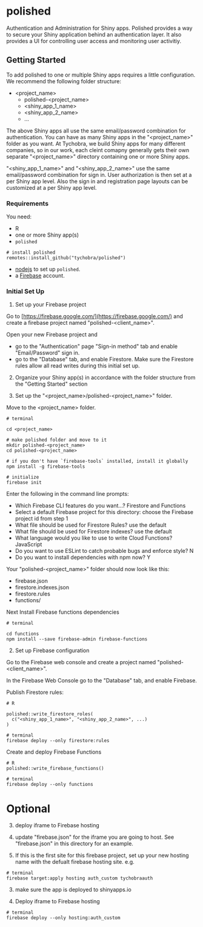 # polished

Authentication and Administration for Shiny apps.  Polished provides a way to secure your Shiny application behind an authentication layer.  It also provides a UI for controlling user access and monitoring user activitiy. 

## Getting Started

To add polished to one or multiple Shiny apps requires a little configuration.  We recommend the following folder structure:

- <project_name>
   - polished-<project_name>
   - <shiny_app_1_name>
   - <shiny_app_2_name>
   - ...

The above Shiny apps all use the same email/password combination for authentication.  You can have as many Shiny apps in the "<project_name>" folder as you want.  At Tychobra, we build Shiny apps for many different companies, so in our work, each cleint comapny generally gets their own separate "<project_name>" directory containing one or more Shiny apps.  

"<shiny_app_1_name>" and "<shiny_app_2_name>" use the same email/password combination for sign in.  User authorization is then set at a per Shiny app level.  Also the sign in and registration page layouts can be customized at a per Shiny app level. 

### Requirements

You need:

- R
- one or more Shiny app(s)
- `polished`

```
# install polished
remotes::install_github("tychobra/polished")
```

- [nodejs](https://nodejs.org/en/) to set up `polished`.
- a [Firebase](https://firebase.google.com/) account.

### Initial Set Up

1. Set up your Firebase project

Go to [https://firebase.google.com/](https://firebase.google.com/) and create a firebase project named "polished-<client_name>".

Open your new Firebase project and
 - go to the "Authentication" page "Sign-in method" tab and enable "Email/Password" sign in.
 - go to the "Database" tab, and enable Firestore.  Make sure the Firestore rules allow all read writes during this initial set up.

2. Organize your Shiny app(s) in accordance with the folder structure from the "Getting Started" section

3. Set up the "<project_name>/polished-<project_name>" folder.

Move to the <project_name> folder.

```
# terminal

cd <project_name>

# make polished folder and move to it
mkdir polished-<project_name> 
cd polished-<project_name>

# if you don't have `firebase-tools` installed, install it globally
npm install -g firebase-tools

# initialize 
firebase init
```

Enter the following in the command line prompts:
 - Which Firebase CLI features do you want...? Firestore and Functions
 - Select a default Firebase project for this directory: choose the Firebase project id from step 1
 - What file should be used for Firestore Rules? use the default
 - What file should be used for Firestore indexes? use the default
 - What language would you like to use to write Cloud Functions? JavaScript
 - Do you want to use ESLint to catch probable bugs and enforce style? N
 - Do you want to install dependencies with npm now? Y

Your "polished-<project_name>" folder should now look like this:
 - firebase.json
 - firestore.indexes.json
 - firestore.rules
 - functions/
 
Next Install Firebase functions dependencies 

```
# terminal

cd functions
npm install --save firebase-admin firebase-functions
```



2. Set up Firebase configuration 

Go to the Firebase web console and create a project named "polished-<client_name>".

In the Firebase Web Console go to the "Database" tab, and enable Firebase.


Publish Firestore rules:

```
# R

polished::write_firestore_roles(
  c("<shiny_app_1_name>", "<shiny_app_2_name>", ...)
)
```

```
# terminal
firebase deploy --only firestore:rules
```

Create and deploy Firebase Functions

```
# R
polished::write_firebase_functions()
```

```
# terminal
firebase deploy --only functions
```



# Optional

3. deploy iframe to Firebase hosting

1. update "firebase.json" for the iframe you are going to host.  See "firebase.json" in this
directory for an example. 
2. If this is the first site for this firebase project, set up your new hosting name with the
defualt firebase hosting site.  e.g.

```
# terminal
firebase target:apply hosting auth_custom tychobraauth
```

3. make sure the app is deployed to shinyapps.io

4.  Deploy iframe to Firebase hosting

```
# terminal
firebase deploy --only hosting:auth_custom
```
